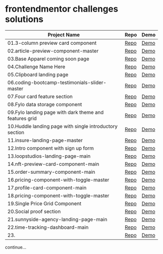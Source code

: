 # frontendmentor challenges solutions
|Project Name |  Repo | Demo|
|-------------|-------|-----|
|01.3-column preview card component| [Repo](https://github.com/moeinnazari/frontendmentor-challlenges/tree/main/3-column%20preview%20card%20component) |[Demo](https://moeinnazari.github.io/frontendmentor-challlenges/3-column%20preview%20card%20component/)|
|02.article-preview-component-master|[Repo](https://github.com/moeinnazari/frontendmentor-challlenges/tree/main/article-preview-component-master)|[Demo](https://moeinnazari.github.io/frontendmentor-challlenges/article-preview-component-master/)|
|03.Base Apparel coming soon page|[Repo](https://github.com/moeinnazari/frontendmentor-challlenges/tree/main/Base%20Apparel%20coming%20soon%20page)|[Demo](https://moeinnazari.github.io/frontendmentor-challlenges/Base%20Apparel%20coming%20soon%20page)|
|04.Challenge Name Here|[Repo](https://github.com/moeinnazari/frontendmentor-challlenges/tree/main/Challenge%20Name%20Here)|[Demo](https://moeinnazari.github.io/frontendmentor-challlenges/Challenge%20Name%20Here)|
|05.Clipboard landing page|[Repo](https://github.com/moeinnazari/frontendmentor-challlenges/tree/main/CLipboard%20landing%20page)|[Demo](https://moeinnazari.github.io/frontendmentor-challlenges/Clipboard%20landing%20page)|
|06.coding-bootcamp-testimonials-slider-master|[Repo](https://github.com/moeinnazari/frontendmentor-challlenges/tree/main/coding-bootcamp-testimonials-slider-master)|[Demo](https://moeinnazari.github.io/frontendmentor-challlenges/coding-bootcamp-testimonials-slider-master)|
|07.Four card feature section|[Repo](https://github.com/moeinnazari/frontendmentor-challlenges/tree/main/Four%20card%20feature%20section)|[Demo](https://moeinnazari.github.io/frontendmentor-challlenges/Four%20card%20feature%20section)|
|08.Fylo data storage component|[Repo](https://github.com/moeinnazari/frontendmentor-challlenges/tree/main/Fylo%20data%20storage%20component)|[Demo](https://moeinnazari.github.io/frontendmentor-challlenges/Fylo%20data%20storage%20component)|
|09.Fylo landing page with dark theme and features grid|[Repo](https://github.com/moeinnazari/frontendmentor-challlenges/tree/main/Fylo%20landing%20page%20with%20dark%20theme%20and%20features%20grid)|[Demo](https://moeinnazari.github.io/frontendmentor-challlenges/Fylo%20landing%20page%20with%20dark%20theme%20and%20features%20grid)|
|10.Huddle landing page with single introductory section|[Repo](https://github.com/moeinnazari/frontendmentor-challlenges/tree/main/Huddle%20landing%20page%20with%20single%20introductory%20section)|[Demo](https://moeinnazari.github.io/frontendmentor-challlenges/Huddle%20landing%20page%20with%20single%20introductory%20section)|
|11.insure-landing-page-master|[Repo](https://github.com/moeinnazari/frontendmentor-challlenges/tree/main/insure-landing-page-master)|[Demo](https://moeinnazari.github.io/frontendmentor-challlenges/insure-landing-page-master)|
|12.Intro component with sign up form|[Repo](https://github.com/moeinnazari/frontendmentor-challlenges/tree/main/Intro%20component%20with%20sign%20up%20form)|[Demo](https://moeinnazari.github.io/frontendmentor-challlenges/Intro%20component%20with%20sign%20up%20form)|
|13.loopstudios-landing-page-main|[Repo](https://github.com/moeinnazari/frontendmentor-challlenges/tree/main/loopstudios-landing-page-main)|[Demo](https://moeinnazari.github.io/frontendmentor-challlenges/loopstudios-landing-page-main)|
|14.nft-preview-card-component-main|[Repo](https://github.com/moeinnazari/frontendmentor-challlenges/tree/main/nft-preview-card-component-main)|[Demo](https://moeinnazari.github.io/frontendmentor-challlenges/nft-preview-card-component-main)|
|15.order-summary-component-main|[Repo](https://github.com/moeinnazari/frontendmentor-challlenges/tree/main/order-summary-component-main)|[Demo](https://moeinnazari.github.io/frontendmentor-challlenges/order-summary-component-main)|
|16.pricing-component-with-toggle-master|[Repo](https://github.com/moeinnazari/frontendmentor-challlenges/tree/main/pricing-component-with-toggle-master)|[Demo](https://moeinnazari.github.io/frontendmentor-challlenges/pricing-component-with-toggle-master)|
|17.profile-card-component-main|[Repo](https://github.com/moeinnazari/frontendmentor-challlenges/tree/main/profile-card-component-main)|[Demo](https://moeinnazari.github.io/frontendmentor-challlenges/profile-card-component-main)|
|18.pricing-component-with-toggle-master|[Repo](https://github.com/moeinnazari/frontendmentor-challlenges/tree/main/project-tracking-intro-component-master)|[Demo](https://moeinnazari.github.io/frontendmentor-challlenges/project-tracking-intro-component-master)|
|19.Single Price Grid Component|[Repo](https://github.com/moeinnazari/frontendmentor-challlenges/tree/main/Single%20Price%20Grid%20Component)|[Demo](https://moeinnazari.github.io/frontendmentor-challlenges/Single%20Price%20Grid%20Component)|
|20.Social proof section|[Repo](https://github.com/moeinnazari/frontendmentor-challlenges/tree/main/Social%20proof%20section)|[Demo](https://moeinnazari.github.io/frontendmentor-challlenges/Social%20proof%20section)|
|21.sunnyside-agency-landing-page-main|[Repo](https://github.com/moeinnazari/frontendmentor-challlenges/tree/main/sunnyside-agency-landing-page-main)|[Demo](https://moeinnazari.github.io/frontendmentor-challlenges/sunnyside-agency-landing-page-main)|
|22.time-tracking-dashboard-main|[Repo](https://github.com/moeinnazari/frontendmentor-challlenges/tree/main/time-tracking-dashboard-main)|[Demo](https://moeinnazari.github.io/frontendmentor-challlenges/time-tracking-dashboard-main)|
|23.|[Repo]()|[Demo]()|

continue...
